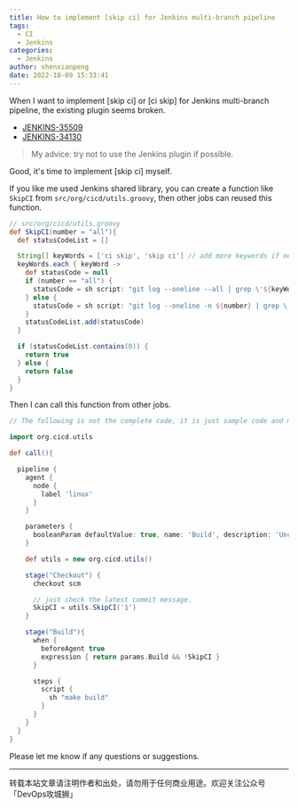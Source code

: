 ```yaml
---
title: How to implement [skip ci] for Jenkins multi-branch pipeline
tags:
  - CI
  - Jenkins
categories:
  - Jenkins
author: shenxianpeng
date: 2022-10-09 15:33:41
---
```


When I want to implement [skip ci] or [ci skip] for Jenkins multi-branch pipeline, the existing plugin seems broken.

* [JENKINS-35509](https://issues.jenkins.io/browse/JENKINS-35509)
* [JENKINS-34130](https://issues.jenkins.io/browse/JENKINS-34130)

> My advice: try not to use the Jenkins plugin if possible.

Good, it's time to implement [skip ci] myself.

If you like me used Jenkins shared library, you can create a function like `SkipCI` from `src/org/cicd/utils.groovy`, then other jobs can reused this function.

```groovy
// src/org/cicd/utils.groovy
def SkipCI(number = "all"){
  def statusCodeList = []

  String[] keyWords = ['ci skip', 'skip ci'] // add more keywords if need.
  keyWords.each { keyWord ->
    def statusCode = null
    if (number == "all") {
      statusCode = sh script: "git log --oneline --all | grep \'${keyWord}\'", returnStatus: true
    } else {
      statusCode = sh script: "git log --oneline -n ${number} | grep \'${keyWord}\'", returnStatus: true
    }
    statusCodeList.add(statusCode)
  }

  if (statusCodeList.contains(0)) {
    return true
  } else {
    return false
  }
}
```

Then I can call this function from other jobs.

```groovy
// The following is not the complete code, it is just sample code and may not be run successfully.

import org.cicd.utils

def call(){

  pipeline {
    agent {
      node {
        label 'linux'
      }
    }

    parameters {
      booleanParam defaultValue: true, name: 'Build', description: 'Uncheck to skip build.'
    }

    def utils = new org.cicd.utils()

    stage("Checkout") {
      checkout scm

      // just check the latest commit message.
      SkipCI = utils.SkipCI('1')
    }

    stage("Build"){
      when {
        beforeAgent true
        expression { return params.Build && !SkipCI }
      }

      steps {
        script {
          sh "make build"
        }
      }
    }
  }
}

```

Please let me know if any questions or suggestions.

---

转载本站文章请注明作者和出处，请勿用于任何商业用途。欢迎关注公众号「DevOps攻城狮」
